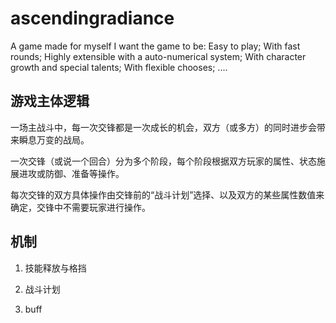 # ascendingradiance
A game made for myself
I want the game to be:
    Easy to play;
    With fast rounds;
    Highly extensible with a auto-numerical system;
    With character growth and special talents;
    With flexible chooses;
    ....
## 游戏主体逻辑
一场主战斗中，每一次交锋都是一次成长的机会，双方（或多方）的同时进步会带来瞬息万变的战局。

一次交锋（或说一个回合）分为多个阶段，每个阶段根据双方玩家的属性、状态施展进攻或防御、准备等操作。

每次交锋的双方具体操作由交锋前的“战斗计划”选择、以及双方的某些属性数值来确定，交锋中不需要玩家进行操作。

## 机制
1. 技能释放与格挡

2. 战斗计划

3. buff
